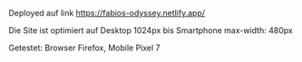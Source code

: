 Deployed auf link https://fabios-odyssey.netlify.app/


Die Site ist optimiert auf Desktop 1024px bis Smartphone max-width: 480px

Getestet: Browser Firefox, Mobile Pixel 7
